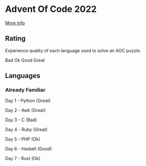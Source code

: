 # Advent Of Code 2022
[More Info](https://adventofcode.com/2022)
## Rating
Experience quality of each language used to solve an AOC puzzle.

Bad Ok Good Great

## Languages
### Already Familiar
Day 1 - Python (Great)

Day 2 - Awk (Great)

Day 3 - C (Bad)

Day 4 - Ruby (Great)

Day 5 - PHP (Ok)

Day 6 - Haskell (Good)

Day 7 - Rust (Ok)

